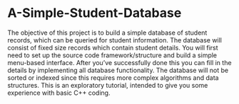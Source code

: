 # A-Simple-Student-Database
The objective of this project is to build a simple database of student records, which can be queried for student information. The database will consist of fixed size records which contain student details. You will first need to set up the source code framework/structure and build a simple menu-based interface. After you’ve successfully done this you can fill in the details by implementing all database functionality. The database will not be sorted or indexed since this requires more complex algorithms and data structures. This is an exploratory tutorial, intended to give you some experience with basic C++ coding.
